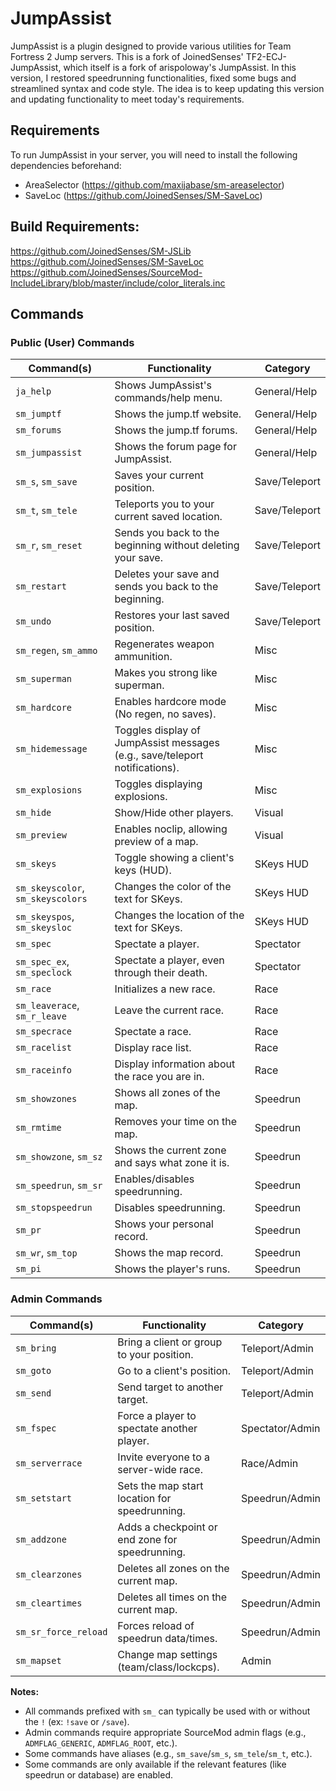 # JumpAssist
JumpAssist is a plugin designed to provide various utilities for Team Fortress 2 Jump servers.
This is a fork of JoinedSenses' TF2-ECJ-JumpAssist, which itself is a fork of arispoloway's JumpAssist.
In this version, I restored speedrunning functionalities, fixed some bugs and streamlined syntax and code style. The idea is to keep updating this version and updating functionality to meet today's requirements.

## Requirements
To run JumpAssist in your server, you will need to install the following dependencies beforehand:
- AreaSelector (https://github.com/maxijabase/sm-areaselector)
- SaveLoc (https://github.com/JoinedSenses/SM-SaveLoc)

## Build Requirements:
https://github.com/JoinedSenses/SM-JSLib  
https://github.com/JoinedSenses/SM-SaveLoc  
https://github.com/JoinedSenses/SourceMod-IncludeLibrary/blob/master/include/color_literals.inc

## Commands

### Public (User) Commands

| Command(s)                | Functionality                                                                                  | Category         |
|---------------------------|-----------------------------------------------------------------------------------------------|------------------|
| `ja_help`                 | Shows JumpAssist's commands/help menu.                                                        | General/Help     |
| `sm_jumptf`               | Shows the jump.tf website.                                                                    | General/Help     |
| `sm_forums`               | Shows the jump.tf forums.                                                                     | General/Help     |
| `sm_jumpassist`           | Shows the forum page for JumpAssist.                                                          | General/Help     |
| `sm_s`, `sm_save`         | Saves your current position.                                                                  | Save/Teleport    |
| `sm_t`, `sm_tele`         | Teleports you to your current saved location.                                                 | Save/Teleport    |
| `sm_r`, `sm_reset`        | Sends you back to the beginning without deleting your save.                                   | Save/Teleport    |
| `sm_restart`              | Deletes your save and sends you back to the beginning.                                        | Save/Teleport    |
| `sm_undo`                 | Restores your last saved position.                                                            | Save/Teleport    |
| `sm_regen`, `sm_ammo`     | Regenerates weapon ammunition.                                                                | Misc             |
| `sm_superman`             | Makes you strong like superman.                                                               | Misc             |
| `sm_hardcore`             | Enables hardcore mode (No regen, no saves).                                                   | Misc             |
| `sm_hidemessage`          | Toggles display of JumpAssist messages (e.g., save/teleport notifications).                   | Misc             |
| `sm_explosions`           | Toggles displaying explosions.                                                                | Misc             |
| `sm_hide`                 | Show/Hide other players.                                                                      | Visual           |
| `sm_preview`              | Enables noclip, allowing preview of a map.                                                    | Visual           |
| `sm_skeys`                | Toggle showing a client's keys (HUD).                                                         | SKeys HUD        |
| `sm_skeyscolor`, `sm_skeyscolors` | Changes the color of the text for SKeys.                                             | SKeys HUD        |
| `sm_skeyspos`, `sm_skeysloc`     | Changes the location of the text for SKeys.                                           | SKeys HUD        |
| `sm_spec`                 | Spectate a player.                                                                            | Spectator        |
| `sm_spec_ex`, `sm_speclock` | Spectate a player, even through their death.                                               | Spectator        |
| `sm_race`                 | Initializes a new race.                                                                       | Race             |
| `sm_leaverace`, `sm_r_leave` | Leave the current race.                                                                   | Race             |
| `sm_specrace`             | Spectate a race.                                                                              | Race             |
| `sm_racelist`             | Display race list.                                                                            | Race             |
| `sm_raceinfo`             | Display information about the race you are in.                                                | Race             |
| `sm_showzones`            | Shows all zones of the map.                                                                   | Speedrun         |
| `sm_rmtime`               | Removes your time on the map.                                                                 | Speedrun         |
| `sm_showzone`, `sm_sz`    | Shows the current zone and says what zone it is.                                              | Speedrun         |
| `sm_speedrun`, `sm_sr`    | Enables/disables speedrunning.                                                                | Speedrun         |
| `sm_stopspeedrun`         | Disables speedrunning.                                                                        | Speedrun         |
| `sm_pr`                   | Shows your personal record.                                                                   | Speedrun         |
| `sm_wr`, `sm_top`         | Shows the map record.                                                                         | Speedrun         |
| `sm_pi`                   | Shows the player's runs.                                                                      | Speedrun         |

### Admin Commands

| Command(s)                | Functionality                                                                                  | Category         |
|---------------------------|-----------------------------------------------------------------------------------------------|------------------|
| `sm_bring`                | Bring a client or group to your position.                                                     | Teleport/Admin   |
| `sm_goto`                 | Go to a client's position.                                                                    | Teleport/Admin   |
| `sm_send`                 | Send target to another target.                                                                | Teleport/Admin   |
| `sm_fspec`                | Force a player to spectate another player.                                                    | Spectator/Admin  |
| `sm_serverrace`           | Invite everyone to a server-wide race.                                                        | Race/Admin       |
| `sm_setstart`             | Sets the map start location for speedrunning.                                                 | Speedrun/Admin   |
| `sm_addzone`              | Adds a checkpoint or end zone for speedrunning.                                               | Speedrun/Admin   |
| `sm_clearzones`           | Deletes all zones on the current map.                                                         | Speedrun/Admin   |
| `sm_cleartimes`           | Deletes all times on the current map.                                                         | Speedrun/Admin   |
| `sm_sr_force_reload`      | Forces reload of speedrun data/times.                                                         | Speedrun/Admin   |
| `sm_mapset`               | Change map settings (team/class/lockcps).                                                     | Admin            |

**Notes:**
- All commands prefixed with `sm_` can typically be used with or without the `!` (ex: `!save` or `/save`).
- Admin commands require appropriate SourceMod admin flags (e.g., `ADMFLAG_GENERIC`, `ADMFLAG_ROOT`, etc.).
- Some commands have aliases (e.g., `sm_save`/`sm_s`, `sm_tele`/`sm_t`, etc.).
- Some commands are only available if the relevant features (like speedrun or database) are enabled.
